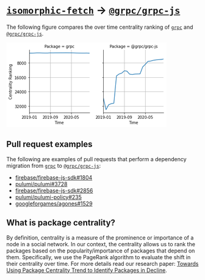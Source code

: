 # [`isomorphic-fetch`](https://www.npmjs.com/package/grpc) -> [`@grpc/grpc-js`](https://www.npmjs.com/package/@grpc/grpc-js)

The following figure compares the over time centrality ranking of [`grpc`](https://www.npmjs.com/package/grpc) and [`@grpc/grpc-js`](https://www.npmjs.com/package/@grpc/grpc-js).

![the centrality of grpc and @grpc/grpc-js](../figs/grpc_@grpc_grpc-js.png)

## Pull request examples

The following are examples of pull requests that perform a dependency migration from [`grpc`](https://www.npmjs.com/package/grpc) to [`@grpc/grpc-js`](https://www.npmjs.com/package/@grpc/grpc-js):

- [firebase/firebase-js-sdk#1804](https://github.com/firebase/firebase-js-sdk/pull/1804)
- [pulumi/pulumi#3728](https://github.com/pulumi/pulumi/pull/3728)
- [firebase/firebase-js-sdk#2856](https://github.com/firebase/firebase-js-sdk/pull/2856)
- [pulumi/pulumi-policy#235](https://github.com/pulumi/pulumi-policy/pull/235)
- [googleforgames/agones#1529](https://github.com/googleforgames/agones/pull/1529)

## What is package centrality?

By definition, centrality is a measure of the prominence or importance of a node in a social network.
In our context, the centrality allows us to rank the packages based on the popularity/importance of packages that depend on them.
Specifically, we use the PageRank algorithm to evaluate the shift in their centrality over time.
For more details read our research paper: [Towards Using Package Centrality Trend to Identify Packages in Decline](https://arxiv.org/abs/2107.10168).

